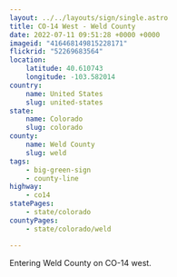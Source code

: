 ```yaml
---
layout: ../../layouts/sign/single.astro
title: CO-14 West - Weld County
date: 2022-07-11 09:51:28 +0000 +0000
imageid: "416468149815228171"
flickrid: "52269683564"
location:
    latitude: 40.610743
    longitude: -103.582014
country:
    name: United States
    slug: united-states
state:
    name: Colorado
    slug: colorado
county:
    name: Weld County
    slug: weld
tags:
    - big-green-sign
    - county-line
highway:
    - co14
statePages:
    - state/colorado
countyPages:
    - state/colorado/weld

---
```

Entering Weld County on CO-14 west.